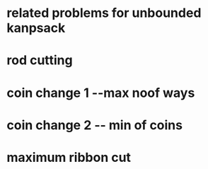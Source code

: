 # related problems for unbounded kanpsack
# rod cutting
# coin change 1 --max noof ways 
# coin change 2 -- min of coins 
# maximum ribbon cut
